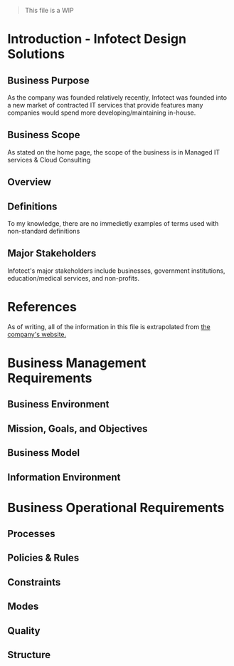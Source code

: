 > This file is a WIP

# Introduction - Infotect Design Solutions

## Business Purpose
As the company was founded relatively recently, Infotect was founded into a new market of contracted IT services that provide features many companies would spend more developing/maintaining in-house. 

## Business Scope
As stated on the home page, the scope of the business is in Managed IT services & Cloud Consulting

## Overview

## Definitions
To my knowledge, there are no immedietly examples of terms used with non-standard definitions

## Major Stakeholders
Infotect's major stakeholders include businesses, government institutions, education/medical services, and non-profits.


# References
As of writing, all of the information in this file is extrapolated from [the company's website.](https://www.infotectdesign.com/)


# Business Management Requirements

## Business Environment

## Mission, Goals, and Objectives

## Business Model

## Information Environment



# Business Operational Requirements

## Processes

## Policies & Rules

## Constraints

## Modes

## Quality

## Structure

